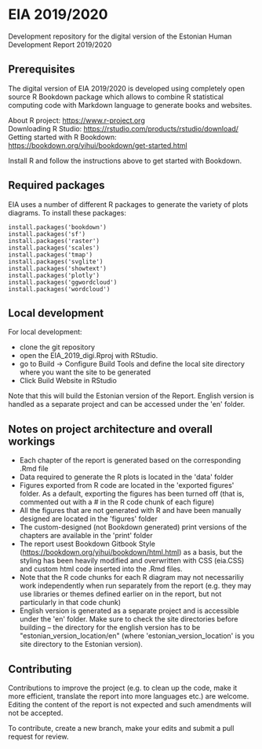# EIA 2019/2020
Development repository for the digital version of the Estonian Human Development Report 2019/2020

## Prerequisites

The digital version of EIA 2019/2020 is developed using completely open source R Bookdown package which allows to combine R statistical computing code with Markdown language to generate books and websites.

About R project: https://www.r-project.org <br>
Downloading R Studio: https://rstudio.com/products/rstudio/download/ <br>
Getting started with R Bookdown: https://bookdown.org/yihui/bookdown/get-started.html <br>

Install R and follow the instructions above to get started with Bookdown.

## Required packages

EIA uses a number of different R packages to generate the variety of plots diagrams. To install these packages:

```
install.packages('bookdown')
install.packages('sf')
install.packages('raster')
install.packages('scales')
install.packages('tmap')
install.packages('svglite')
install.packages('showtext')
install.packages('plotly')
install.packages('ggwordcloud')
install.packages('wordcloud')
```

## Local development

For local development: 
* clone the git repository
* open the EIA_2019_digi.Rproj with RStudio.
* go to Build -> Configure Build Tools and define the local site directory where you want the site to be generated
* Click Build Website in RStudio


Note that this will build the Estonian version of the Report. English version is handled as a separate project and can be accessed under the 'en' folder.

## Notes on project architecture and overall workings

* Each chapter of the report is generated based on the corresponding .Rmd file
* Data required to generate the R plots is located in the 'data' folder
* Figures exported from R code are located in the 'exported figures' folder. As a default, exporting the figures has been turned off (that is, commented out with a # in the R code chunk of each figure)
* All the figures that are not generated with R and have been manually designed are located in the 'figures' folder
* The custom-designed (not Bookdown generated) print versions of the chapters are available in the 'print' folder
* The report usest Bookdown Gitbook Style (https://bookdown.org/yihui/bookdown/html.html) as a basis, but the styling has been heavily modified and overwritten with CSS (eia.CSS) and custom html code inserted into the .Rmd files.
* Note that the R code chunks for each R diagram may not necessariliy work independently when run separately from the report (e.g. they may use libraries or themes defined earlier on in the report, but not particularly in that code chunk)
* English version is generated as a separate project and is accessible under the 'en' folder. Make sure to check the site directories before building – the directory for the english version has to be "estonian_version_location/en" (where 'estonian_version_location' is you site directory to the Estonian version).

## Contributing

Contributions to improve the project (e.g. to clean up the code, make it more efficient, translate the report into more languages etc.) are welcome. Editing the content of the report is not expected and such amendments will not be accepted.

To contribute, create a new branch, make your edits and submit a pull request for review.
